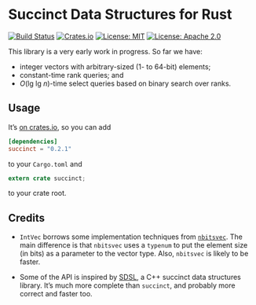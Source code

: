 # Succinct Data Structures for Rust

[![Build Status](https://travis-ci.org/tov/succinct-rs.svg?branch=master)](https://travis-ci.org/tov/succinct-rs)
[![Crates.io](https://img.shields.io/crates/v/succinct.svg?maxAge=2592000)](https://crates.io/crates/succinct)
[![License: MIT](https://img.shields.io/badge/license-MIT-blue.svg)](LICENSE-MIT)
[![License: Apache 2.0](https://img.shields.io/badge/license-Apache_2.0-blue.svg)](LICENSE-APACHE)

This library is a very early work in progress. So far we have:

  - integer vectors with arbitrary-sized (1- to 64-bit) elements;
  - constant-time rank queries; and
  - *O*(lg lg *n*)-time select queries based on binary search over ranks.

## Usage

It’s [on crates.io](https://crates.io/crates/succinct), so you can add

```toml
[dependencies]
succinct = "0.2.1"
```

to your `Cargo.toml` and

```rust
extern crate succinct;
```

to your crate root.

## Credits

  - `IntVec` borrows some implementation techniques from
    [`nbitsvec`](https://crates.io/crates/nbits_vec). The main
    difference is that `nbitsvec` uses a `typenum` to put the element
    size (in bits) as a parameter to the vector type. Also, `nbitsvec`
    is likely to be faster.

  - Some of the API is inspired by
    [SDSL](https://github.com/simongog/sdsl-lite), a C++ succinct data
    structures library. It’s much more complete than `succinct`, and
    probably more correct and faster too.
